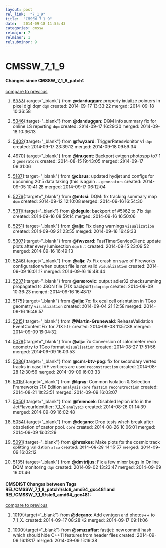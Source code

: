 ```yaml
---
layout: post
rel_link:  "7_1_9"
title:  "CMSSW_7_1_9"
date:   2014-09-18 11:55:43
categories: cmssw
relmajor: 7
relminor: 1
relsubminor: 9
---
```


# CMSSW_7_1_9
#### Changes since CMSSW_7_1_8_patch1:

[compare to previous](https://github.com/cms-sw/cmssw/compare/CMSSW_7_1_8_patch1...CMSSW_7_1_9)



1. [5333](http://github.com/cms-sw/cmssw/pull/5333){:target="_blank"}  from **@danduggan**: properly intialize pointers in pixel digi dqm `dqm`  created: 2014-09-17 13:33:22 merged: 2014-09-18 10:36:58

2. [5346](http://github.com/cms-sw/cmssw/pull/5346){:target="_blank"}  from **@danduggan**: DQM info summary fix for online LS reporting `dqm`  created: 2014-09-17 16:29:30 merged: 2014-09-18 10:36:13

3. [5402](http://github.com/cms-sw/cmssw/pull/5402){:target="_blank"}  from **@fwyzard**: TriggerRatesMonitor v1 `dqm`  created: 2014-09-17 23:39:12 merged: 2014-09-18 09:59:34

4. [4970](http://github.com/cms-sw/cmssw/pull/4970){:target="_blank"}  from **@inugent**: Backport evtgen photospp to7 1 x `generators`  created: 2014-08-15 19:43:05 merged: 2014-09-17 09:31:06

5. [5187](http://github.com/cms-sw/cmssw/pull/5187){:target="_blank"}  from **@cbaus**: updated hydjet and configs for upcoming 2015 data taking (this is again ... `generators`  created: 2014-09-05 10:41:28 merged: 2014-09-17 06:12:04

6. [5276](http://github.com/cms-sw/cmssw/pull/5276){:target="_blank"}  from **@mtosi**: DQM: fix tracking summary map `dqm`  created: 2014-09-12 12:10:08 merged: 2014-09-16 16:54:30

7. [5311](http://github.com/cms-sw/cmssw/pull/5311){:target="_blank"}  from **@deguio**: backport of #5062 to 71x `dqm`  created: 2014-09-16 08:59:14 merged: 2014-09-16 16:50:06

8. [5251](http://github.com/cms-sw/cmssw/pull/5251){:target="_blank"}  from **@alja**: Fix clang warnings  `visualization`  created: 2014-09-09 21:23:55 merged: 2014-09-16 16:49:33

9. [5307](http://github.com/cms-sw/cmssw/pull/5307){:target="_blank"}  from **@fwyzard**: FastTimerServiceClient: update plots after every lumisection  `dqm`  `hlt`  created: 2014-09-15 23:09:52 merged: 2014-09-16 16:49:13

10. [5246](http://github.com/cms-sw/cmssw/pull/5246){:target="_blank"}  from **@alja**: 7x Fix crash on save of Fireworks configuration when output file is not  valid `visualization`  created: 2014-09-09 16:01:12 merged: 2014-09-16 16:48:44

11. [5237](http://github.com/cms-sw/cmssw/pull/5237){:target="_blank"}  from **@smorovic**: output adler32 checksumming propagated to JSON file (71X backport) `daq`  `dqm`  created: 2014-09-09 10:36:23 merged: 2014-09-16 16:48:17

12. [5175](http://github.com/cms-sw/cmssw/pull/5175){:target="_blank"}  from **@alja**: 7x: fix ecal cell orientation in TGeo geometry `visualization`  created: 2014-09-04 21:12:58 merged: 2014-09-16 16:46:57

13. [5215](http://github.com/cms-sw/cmssw/pull/5215){:target="_blank"}  from **@Martin-Grunewald**: ReleaseValidation EventContent Fix for 71X `hlt`  created: 2014-09-08 11:52:38 merged: 2014-09-09 16:04:32

14. [5079](http://github.com/cms-sw/cmssw/pull/5079){:target="_blank"}  from **@alja**: 7x Conversion of calorimeter reco geometry to TGeo format `visualization`  created: 2014-08-27 17:51:56 merged: 2014-09-09 16:03:53

15. [5086](http://github.com/cms-sw/cmssw/pull/5086){:target="_blank"}  from **@cms-btv-pog**: fix for secondary vertex tracks in case IVF vertices are used `reconstruction`  created: 2014-08-28 12:30:56 merged: 2014-09-09 16:03:33

16. [5015](http://github.com/cms-sw/cmssw/pull/5015){:target="_blank"}  from **@lgray**: Common Isolation & Selection Frameworks 71X Edition `analysis`  `core`  `fastsim`  `reconstruction`  created: 2014-08-21 10:23:51 merged: 2014-09-09 16:03:07

17. [5050](http://github.com/cms-sw/cmssw/pull/5050){:target="_blank"}  from **@ferencek**: Disabled lepton info in the JetFlavourIdentifier: 7_1_X `analysis`  created: 2014-08-26 01:14:39 merged: 2014-09-09 16:02:48

18. [5054](http://github.com/cms-sw/cmssw/pull/5054){:target="_blank"}  from **@degano**: Drop tests which break after obsoletion of castor pool. `core`  created: 2014-08-26 10:06:01 merged: 2014-09-09 16:02:29

19. [5091](http://github.com/cms-sw/cmssw/pull/5091){:target="_blank"}  from **@hroskes**: Make plots for the cosmic track splitting validation `alca`  created: 2014-08-28 14:15:57 merged: 2014-09-09 16:02:12

20. [5135](http://github.com/cms-sw/cmssw/pull/5135){:target="_blank"}  from **@dmitrijus**: Fix a few minor bugs in Online DQM monitoring `dqm`  created: 2014-09-02 13:23:47 merged: 2014-09-09 16:01:46

#### CMSDIST Changes between Tags REL/CMSSW_7_1_8_patch1/slc6_amd64_gcc481 and REL/CMSSW_7_1_9/slc6_amd64_gcc481:

[compare to previous](https://github.com/cms-sw/cmsdist/compare/REL/CMSSW_7_1_8_patch1/slc6_amd64_gcc481...REL/CMSSW_7_1_9/slc6_amd64_gcc481)



1. [1019](http://github.com/cms-sw/cmsdist/pull/1019){:target="_blank"}  from **@degano**: Add evntgen and photos++ to 7_1_X. created: 2014-09-17 08:28:42 merged: 2014-09-17 09:11:06

2. [1000](http://github.com/cms-sw/cmsdist/pull/1000){:target="_blank"}  from **@smuzaffar**: fastjet: new commit hash which should hide C++11 features from header files created: 2014-09-09 16:19:17 merged: 2014-09-09 16:19:38
